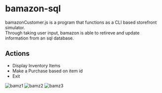 # bamazon-sql
bamazonCustomer.js is a program that functions as a CLI based storefront simulator. <br/>
Through taking user input, bamazon is able to retireve and update information from an sql database.

## Actions
* Display Inventory Items
* Make a Purchase based on item id
* Exit

![bamz1](https://user-images.githubusercontent.com/22563767/52687246-07a11680-2f1f-11e9-9cdd-ab149d0adce8.png)
![bamz2](https://user-images.githubusercontent.com/22563767/52687247-07a11680-2f1f-11e9-8f6d-c33e2ce5e5fc.png)
![bamz3](https://user-images.githubusercontent.com/22563767/52687248-07a11680-2f1f-11e9-8d76-445b1fb3e15b.png)
